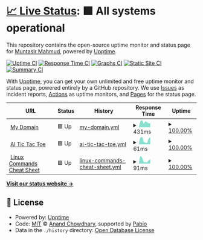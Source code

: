 # [📈 Live Status](https://muntasirmahmud.me): <!--live status--> **🟩 All systems operational**

This repository contains the open-source uptime monitor and status page for [Muntasir Mahmud](https://sites.google.com/view/muntasirmahmud/), powered by [Upptime](https://github.com/upptime/upptime).

[![Uptime CI](https://github.com/MuntasirSZN/upptime-monitoring/workflows/Uptime%20CI/badge.svg)](https://github.com/MuntasirSZN/upptime-monitoring/actions?query=workflow%3A%22Uptime+CI%22)
[![Response Time CI](https://github.com/MuntasirSZN/upptime-monitoring/workflows/Response%20Time%20CI/badge.svg)](https://github.com/MuntasirSZN/upptime-monitoring/actions?query=workflow%3A%22Response+Time+CI%22)
[![Graphs CI](https://github.com/MuntasirSZN/upptime-monitoring/workflows/Graphs%20CI/badge.svg)](https://github.com/MuntasirSZN/upptime-monitoring/actions?query=workflow%3A%22Graphs+CI%22)
[![Static Site CI](https://github.com/MuntasirSZN/upptime-monitoring/workflows/Static%20Site%20CI/badge.svg)](https://github.com/MuntasirSZN/upptime-monitoring/actions?query=workflow%3A%22Static+Site+CI%22)
[![Summary CI](https://github.com/MuntasirSZN/upptime-monitoring/workflows/Summary%20CI/badge.svg)](https://github.com/MuntasirSZN/upptime-monitoring/actions?query=workflow%3A%22Summary+CI%22)

With [Upptime](https://upptime.js.org), you can get your own unlimited and free uptime monitor and status page, powered entirely by a GitHub repository. We use [Issues](https://github.com/MuntasirSZN/upptime-monitoring/issues) as incident reports, [Actions](https://github.com/MuntasirSZN/upptime-monitoring/actions) as uptime monitors, and [Pages](https://muntasirmahmud.me) for the status page.

<!--start: status pages-->
<!-- This summary is generated by Upptime (https://github.com/upptime/upptime) -->
<!-- Do not edit this manually, your changes will be overwritten -->
<!-- prettier-ignore -->
| URL | Status | History | Response Time | Uptime |
| --- | ------ | ------- | ------------- | ------ |
| <img alt="" src="https://icons.duckduckgo.com/ip3/muntasirmahmud.me.ico" height="13"> [My Domain](https://muntasirmahmud.me/) | 🟩 Up | [my-domain.yml](https://github.com/MuntasirSZN/upptime-monitoring/commits/HEAD/history/my-domain.yml) | <details><summary><img alt="Response time graph" src="./graphs/my-domain/response-time-week.png" height="20"> 431ms</summary><br><a href="https://status.muntasirmahmud.me/history/my-domain"><img alt="Response time 376" src="https://img.shields.io/endpoint?url=https%3A%2F%2Fraw.githubusercontent.com%2FMuntasirSZN%2Fupptime-monitoring%2FHEAD%2Fapi%2Fmy-domain%2Fresponse-time.json"></a><br><a href="https://status.muntasirmahmud.me/history/my-domain"><img alt="24-hour response time 714" src="https://img.shields.io/endpoint?url=https%3A%2F%2Fraw.githubusercontent.com%2FMuntasirSZN%2Fupptime-monitoring%2FHEAD%2Fapi%2Fmy-domain%2Fresponse-time-day.json"></a><br><a href="https://status.muntasirmahmud.me/history/my-domain"><img alt="7-day response time 431" src="https://img.shields.io/endpoint?url=https%3A%2F%2Fraw.githubusercontent.com%2FMuntasirSZN%2Fupptime-monitoring%2FHEAD%2Fapi%2Fmy-domain%2Fresponse-time-week.json"></a><br><a href="https://status.muntasirmahmud.me/history/my-domain"><img alt="30-day response time 504" src="https://img.shields.io/endpoint?url=https%3A%2F%2Fraw.githubusercontent.com%2FMuntasirSZN%2Fupptime-monitoring%2FHEAD%2Fapi%2Fmy-domain%2Fresponse-time-month.json"></a><br><a href="https://status.muntasirmahmud.me/history/my-domain"><img alt="1-year response time 376" src="https://img.shields.io/endpoint?url=https%3A%2F%2Fraw.githubusercontent.com%2FMuntasirSZN%2Fupptime-monitoring%2FHEAD%2Fapi%2Fmy-domain%2Fresponse-time-year.json"></a></details> | <details><summary><a href="https://status.muntasirmahmud.me/history/my-domain">100.00%</a></summary><a href="https://status.muntasirmahmud.me/history/my-domain"><img alt="All-time uptime 100.00%" src="https://img.shields.io/endpoint?url=https%3A%2F%2Fraw.githubusercontent.com%2FMuntasirSZN%2Fupptime-monitoring%2FHEAD%2Fapi%2Fmy-domain%2Fuptime.json"></a><br><a href="https://status.muntasirmahmud.me/history/my-domain"><img alt="24-hour uptime 100.00%" src="https://img.shields.io/endpoint?url=https%3A%2F%2Fraw.githubusercontent.com%2FMuntasirSZN%2Fupptime-monitoring%2FHEAD%2Fapi%2Fmy-domain%2Fuptime-day.json"></a><br><a href="https://status.muntasirmahmud.me/history/my-domain"><img alt="7-day uptime 100.00%" src="https://img.shields.io/endpoint?url=https%3A%2F%2Fraw.githubusercontent.com%2FMuntasirSZN%2Fupptime-monitoring%2FHEAD%2Fapi%2Fmy-domain%2Fuptime-week.json"></a><br><a href="https://status.muntasirmahmud.me/history/my-domain"><img alt="30-day uptime 100.00%" src="https://img.shields.io/endpoint?url=https%3A%2F%2Fraw.githubusercontent.com%2FMuntasirSZN%2Fupptime-monitoring%2FHEAD%2Fapi%2Fmy-domain%2Fuptime-month.json"></a><br><a href="https://status.muntasirmahmud.me/history/my-domain"><img alt="1-year uptime 100.00%" src="https://img.shields.io/endpoint?url=https%3A%2F%2Fraw.githubusercontent.com%2FMuntasirSZN%2Fupptime-monitoring%2FHEAD%2Fapi%2Fmy-domain%2Fuptime-year.json"></a></details>
| <img alt="" src="https://icons.duckduckgo.com/ip3/muntasirmahmud.me.ico" height="13"> [AI Tic Tac Toe](https://muntasirmahmud.me/AiTicTacToe/) | 🟩 Up | [ai-tic-tac-toe.yml](https://github.com/MuntasirSZN/upptime-monitoring/commits/HEAD/history/ai-tic-tac-toe.yml) | <details><summary><img alt="Response time graph" src="./graphs/ai-tic-tac-toe/response-time-week.png" height="20"> 61ms</summary><br><a href="https://status.muntasirmahmud.me/history/ai-tic-tac-toe"><img alt="Response time 67" src="https://img.shields.io/endpoint?url=https%3A%2F%2Fraw.githubusercontent.com%2FMuntasirSZN%2Fupptime-monitoring%2FHEAD%2Fapi%2Fai-tic-tac-toe%2Fresponse-time.json"></a><br><a href="https://status.muntasirmahmud.me/history/ai-tic-tac-toe"><img alt="24-hour response time 28" src="https://img.shields.io/endpoint?url=https%3A%2F%2Fraw.githubusercontent.com%2FMuntasirSZN%2Fupptime-monitoring%2FHEAD%2Fapi%2Fai-tic-tac-toe%2Fresponse-time-day.json"></a><br><a href="https://status.muntasirmahmud.me/history/ai-tic-tac-toe"><img alt="7-day response time 61" src="https://img.shields.io/endpoint?url=https%3A%2F%2Fraw.githubusercontent.com%2FMuntasirSZN%2Fupptime-monitoring%2FHEAD%2Fapi%2Fai-tic-tac-toe%2Fresponse-time-week.json"></a><br><a href="https://status.muntasirmahmud.me/history/ai-tic-tac-toe"><img alt="30-day response time 63" src="https://img.shields.io/endpoint?url=https%3A%2F%2Fraw.githubusercontent.com%2FMuntasirSZN%2Fupptime-monitoring%2FHEAD%2Fapi%2Fai-tic-tac-toe%2Fresponse-time-month.json"></a><br><a href="https://status.muntasirmahmud.me/history/ai-tic-tac-toe"><img alt="1-year response time 67" src="https://img.shields.io/endpoint?url=https%3A%2F%2Fraw.githubusercontent.com%2FMuntasirSZN%2Fupptime-monitoring%2FHEAD%2Fapi%2Fai-tic-tac-toe%2Fresponse-time-year.json"></a></details> | <details><summary><a href="https://status.muntasirmahmud.me/history/ai-tic-tac-toe">100.00%</a></summary><a href="https://status.muntasirmahmud.me/history/ai-tic-tac-toe"><img alt="All-time uptime 100.00%" src="https://img.shields.io/endpoint?url=https%3A%2F%2Fraw.githubusercontent.com%2FMuntasirSZN%2Fupptime-monitoring%2FHEAD%2Fapi%2Fai-tic-tac-toe%2Fuptime.json"></a><br><a href="https://status.muntasirmahmud.me/history/ai-tic-tac-toe"><img alt="24-hour uptime 100.00%" src="https://img.shields.io/endpoint?url=https%3A%2F%2Fraw.githubusercontent.com%2FMuntasirSZN%2Fupptime-monitoring%2FHEAD%2Fapi%2Fai-tic-tac-toe%2Fuptime-day.json"></a><br><a href="https://status.muntasirmahmud.me/history/ai-tic-tac-toe"><img alt="7-day uptime 100.00%" src="https://img.shields.io/endpoint?url=https%3A%2F%2Fraw.githubusercontent.com%2FMuntasirSZN%2Fupptime-monitoring%2FHEAD%2Fapi%2Fai-tic-tac-toe%2Fuptime-week.json"></a><br><a href="https://status.muntasirmahmud.me/history/ai-tic-tac-toe"><img alt="30-day uptime 100.00%" src="https://img.shields.io/endpoint?url=https%3A%2F%2Fraw.githubusercontent.com%2FMuntasirSZN%2Fupptime-monitoring%2FHEAD%2Fapi%2Fai-tic-tac-toe%2Fuptime-month.json"></a><br><a href="https://status.muntasirmahmud.me/history/ai-tic-tac-toe"><img alt="1-year uptime 100.00%" src="https://img.shields.io/endpoint?url=https%3A%2F%2Fraw.githubusercontent.com%2FMuntasirSZN%2Fupptime-monitoring%2FHEAD%2Fapi%2Fai-tic-tac-toe%2Fuptime-year.json"></a></details>
| <img alt="" src="https://icons.duckduckgo.com/ip3/muntasirmahmud.me.ico" height="13"> [Linux Commands Cheat Sheet](https://muntasirmahmud.me/LinuxCommandsCheatSheet) | 🟩 Up | [linux-commands-cheat-sheet.yml](https://github.com/MuntasirSZN/upptime-monitoring/commits/HEAD/history/linux-commands-cheat-sheet.yml) | <details><summary><img alt="Response time graph" src="./graphs/linux-commands-cheat-sheet/response-time-week.png" height="20"> 91ms</summary><br><a href="https://status.muntasirmahmud.me/history/linux-commands-cheat-sheet"><img alt="Response time 100" src="https://img.shields.io/endpoint?url=https%3A%2F%2Fraw.githubusercontent.com%2FMuntasirSZN%2Fupptime-monitoring%2FHEAD%2Fapi%2Flinux-commands-cheat-sheet%2Fresponse-time.json"></a><br><a href="https://status.muntasirmahmud.me/history/linux-commands-cheat-sheet"><img alt="24-hour response time 52" src="https://img.shields.io/endpoint?url=https%3A%2F%2Fraw.githubusercontent.com%2FMuntasirSZN%2Fupptime-monitoring%2FHEAD%2Fapi%2Flinux-commands-cheat-sheet%2Fresponse-time-day.json"></a><br><a href="https://status.muntasirmahmud.me/history/linux-commands-cheat-sheet"><img alt="7-day response time 91" src="https://img.shields.io/endpoint?url=https%3A%2F%2Fraw.githubusercontent.com%2FMuntasirSZN%2Fupptime-monitoring%2FHEAD%2Fapi%2Flinux-commands-cheat-sheet%2Fresponse-time-week.json"></a><br><a href="https://status.muntasirmahmud.me/history/linux-commands-cheat-sheet"><img alt="30-day response time 98" src="https://img.shields.io/endpoint?url=https%3A%2F%2Fraw.githubusercontent.com%2FMuntasirSZN%2Fupptime-monitoring%2FHEAD%2Fapi%2Flinux-commands-cheat-sheet%2Fresponse-time-month.json"></a><br><a href="https://status.muntasirmahmud.me/history/linux-commands-cheat-sheet"><img alt="1-year response time 100" src="https://img.shields.io/endpoint?url=https%3A%2F%2Fraw.githubusercontent.com%2FMuntasirSZN%2Fupptime-monitoring%2FHEAD%2Fapi%2Flinux-commands-cheat-sheet%2Fresponse-time-year.json"></a></details> | <details><summary><a href="https://status.muntasirmahmud.me/history/linux-commands-cheat-sheet">100.00%</a></summary><a href="https://status.muntasirmahmud.me/history/linux-commands-cheat-sheet"><img alt="All-time uptime 100.00%" src="https://img.shields.io/endpoint?url=https%3A%2F%2Fraw.githubusercontent.com%2FMuntasirSZN%2Fupptime-monitoring%2FHEAD%2Fapi%2Flinux-commands-cheat-sheet%2Fuptime.json"></a><br><a href="https://status.muntasirmahmud.me/history/linux-commands-cheat-sheet"><img alt="24-hour uptime 100.00%" src="https://img.shields.io/endpoint?url=https%3A%2F%2Fraw.githubusercontent.com%2FMuntasirSZN%2Fupptime-monitoring%2FHEAD%2Fapi%2Flinux-commands-cheat-sheet%2Fuptime-day.json"></a><br><a href="https://status.muntasirmahmud.me/history/linux-commands-cheat-sheet"><img alt="7-day uptime 100.00%" src="https://img.shields.io/endpoint?url=https%3A%2F%2Fraw.githubusercontent.com%2FMuntasirSZN%2Fupptime-monitoring%2FHEAD%2Fapi%2Flinux-commands-cheat-sheet%2Fuptime-week.json"></a><br><a href="https://status.muntasirmahmud.me/history/linux-commands-cheat-sheet"><img alt="30-day uptime 100.00%" src="https://img.shields.io/endpoint?url=https%3A%2F%2Fraw.githubusercontent.com%2FMuntasirSZN%2Fupptime-monitoring%2FHEAD%2Fapi%2Flinux-commands-cheat-sheet%2Fuptime-month.json"></a><br><a href="https://status.muntasirmahmud.me/history/linux-commands-cheat-sheet"><img alt="1-year uptime 100.00%" src="https://img.shields.io/endpoint?url=https%3A%2F%2Fraw.githubusercontent.com%2FMuntasirSZN%2Fupptime-monitoring%2FHEAD%2Fapi%2Flinux-commands-cheat-sheet%2Fuptime-year.json"></a></details>

<!--end: status pages-->

[**Visit our status website →**](http://muntasirmahmud.me/upptime-monitoring/)

## 📄 License

- Powered by: [Upptime](https://github.com/upptime/upptime)
- Code: [MIT](./LICENSE) © [Anand Chowdhary](https://anandchowdhary.com), supported by [Pabio](https://pabio.com)
- Data in the `./history` directory: [Open Database License](https://opendatacommons.org/licenses/odbl/1-0/)

